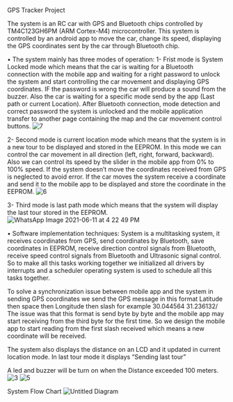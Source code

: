GPS Tracker Project

The system is an RC car with GPS and Bluetooth chips controlled by TM4C123GH6PM (ARM Cortex-M4) microcontroller. This system is controlled by an android app to move the car, change its speed, displaying the GPS coordinates sent by the car through Bluetooth chip.

•	The system mainly has three modes of operation:
1- Frist mode is System Locked mode which means that the car is waiting for a Bluetooth connection with the mobile app and waiting for a right password to unlock the system and start controlling the car movement and displaying GPS coordinates. IF the password is wrong the car will produce a sound from the buzzer. Also the car is waiting for a specific mode send by the app (Last path or current Location).
After Bluetooth connection, mode detection and correct password the system is unlocked and the mobile application transfer to another page containing the map and the car movement control buttons.
![7](https://user-images.githubusercontent.com/68440283/124187210-c6910900-dabd-11eb-904d-cd35c936f571.jpeg) 
 
2- Second mode is current location mode which means that the system is in a new tour to be displayed and stored in the EEPROM. In this mode we can control the car movement in all direction (left, right, forward, backward). Also we can control its speed by the slider in the mobile app from 0% to 100% speed. If the system doesn’t move the coordinates received from GPS is neglected to avoid error. If the car moves the system receive a coordinate and send it to the mobile app to be displayed and store the coordinate in the EEPROM.
![6](https://user-images.githubusercontent.com/68440283/124187237-d3adf800-dabd-11eb-98ae-828d3b01fd59.jpeg)

3- Third mode is last path mode which means that the system will display the last tour stored in the EEPROM.
![WhatsApp Image 2021-06-11 at 4 22 49 PM](https://user-images.githubusercontent.com/68440283/124187285-e6c0c800-dabd-11eb-8677-5dffd318460e.jpeg)

•	Software implementation techniques:
System is a multitasking system, it receives coordinates from GPS, send coordinates by Bluetooth, save coordinates in EEPROM, receive direction control signals from Bluetooth, receive speed control signals from Bluetooth and Ultrasonic signal control. So to make all this tasks working together we initialized all drivers by interrupts and a scheduler operating system is used to schedule all this tasks together.

To solve a synchronization issue between mobile app and the system in sending GPS coordinates we send the GPS message in this format Latitude then space then Longitude then slash for example 30.044564 31.236132/
The issue was that this format is send byte by byte and the mobile app may start receiving from the third byte for the first time. So we design the mobile app to start reading from the first slash received which means a new coordinate will be received.

The system also displays the distance on an LCD and it updated in current location mode. In last tour mode it displays “Sending last tour”

A led and buzzer will be turn on when the Distance exceeded 100 meters. 
![3](https://user-images.githubusercontent.com/68440283/124187327-f8a26b00-dabd-11eb-9739-85d5630c0f22.jpeg)
![5](https://user-images.githubusercontent.com/68440283/124187346-ffc97900-dabd-11eb-9ac9-e574382bb45c.jpeg)

System Flow Chart
![Untitled Diagram](https://user-images.githubusercontent.com/68440283/124187369-08ba4a80-dabe-11eb-8c64-4950c2ba50d8.png)

